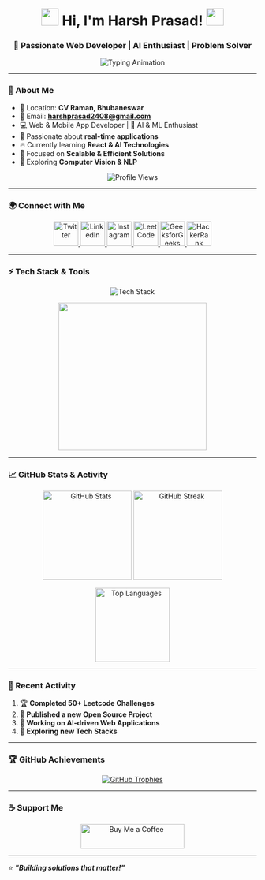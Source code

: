  <h1 align="center">
  <img src="https://media.giphy.com/media/hvRJCLFzcasrR4ia7z/giphy.gif" width="35">
  Hi, I'm Harsh Prasad!
  <img src="https://media.giphy.com/media/hvRJCLFzcasrR4ia7z/giphy.gif" width="35">  
</h1> 
 
<h3 align="center">🚀 Passionate Web Developer | AI Enthusiast | Problem Solver</h3>

<p align="center">
  <img src="https://readme-typing-svg.demolab.com? font=Fira+Code&weight=500&size=22&duration=3000&pause=1000&color=F75C7E&width=550&lines=Welcome+to+my+GitHub+Profile!;Full-stack+Developer+%7C+AI+Enthusiast;Building+Scalable+%26+Efficient+Solutions" alt="Typing Animation" />
</p>

---

### 🌟 About Me  
- 📍 Location: **CV Raman, Bhubaneswar**  
- 📧 Email: **harshprasad2408@gmail.com**  
- 💻 Web & Mobile App Developer | 🤖 AI & ML Enthusiast  
- 🎯 Passionate about **real-time applications**  
- 🔥 Currently learning **React & AI Technologies**  
- 🚀 Focused on **Scalable & Efficient Solutions**  
- 🌱 Exploring **Computer Vision & NLP**  

<p align="center"> 
  <img src="https://komarev.com/ghpvc/?username=harshprasad24&label=Profile%20Views&color=brightgreen&style=flat" alt="Profile Views" /> 
</p>

---

### 🌍 Connect with Me  
<p align="center">
  <a href="https://twitter.com/h_prasad88033" target="_blank">
    <img src="https://skillicons.dev/icons?i=twitter" alt="Twitter" width="50"/>
  </a>
  <a href="https://www.linkedin.com/in/harsh-prasad-b7663726b" target="_blank">
    <img src="https://skillicons.dev/icons?i=linkedin" alt="LinkedIn" width="50"/>
  </a>
  <a href="https://instagram.com/harsh_prasad.5" target="_blank">
    <img src="https://skillicons.dev/icons?i=instagram" alt="Instagram" width="50"/>
  </a>
  <a href="https://leetcode.com/u/ioOdwaRvJ2/" target="_blank">
    <img src="https://upload.wikimedia.org/wikipedia/commons/1/19/LeetCode_logo_black.png" alt="LeetCode" width="50"/>
  </a>
  <a href="https://www.geeksforgeeks.org/user/harshpraer0q/" target="_blank">
    <img src="https://upload.wikimedia.org/wikipedia/commons/4/43/GeeksforGeeks.svg" alt="GeeksforGeeks" width="50"/>
  </a>
  <a href="https://www.hackerrank.com/profile/harshprasad2408" target="_blank">
    <img src="https://upload.wikimedia.org/wikipedia/commons/6/65/HackerRank_logo.png" alt="HackerRank" width="50"/>
  </a>
</p>

---

### ⚡ Tech Stack & Tools  
<p align="center">
  <img src="https://skillicons.dev/icons?i=html,css,js,python,react,nodejs,mongodb,mysql,arduino,git,github,vscode,linux" alt="Tech Stack"/>
</p>

<p align="center">
  <img src="https://github.com/SP-XD/SP-XD/blob/main/images/this_page_is.gif" width="300" />
</p>

---

### 📈 GitHub Stats & Activity  
<p align="center">
  <img src="https://github-readme-stats.vercel.app/api?username=harshprasad24&show_icons=true&theme=radical&count_private=true" alt="GitHub Stats" height="180"/>
  <img src="https://github-readme-streak-stats.herokuapp.com/?user=harshprasad24&theme=radical" alt="GitHub Streak" height="180"/>
</p>

<p align="center">
  <img src="https://github-readme-stats.vercel.app/api/top-langs/?username=harshprasad24&layout=compact&theme=radical" alt="Top Languages" height="150"/>
</p>

---

### 🚀 Recent Activity  
<!--START_SECTION:activity-->
1. 🏆 **Completed 50+ Leetcode Challenges**
2. 🚀 **Published a new Open Source Project**
3. 🎯 **Working on AI-driven Web Applications**
4. 🌱 **Exploring new Tech Stacks**
<!--END_SECTION:activity-->

---

### 🏆 GitHub Achievements  
<p align="center">
  <a href="https://github.com/ryo-ma/github-profile-trophy">
    <img src="https://github-profile-trophy.vercel.app/?username=harshprasad24&theme=radical&margin-w=15&margin-h=15&column=7" alt="GitHub Trophies" />
  </a>
</p>

---

### ☕ Support Me  
<p align="center">
  <a href="https://www.buymeacoffee.com/harshprasad" target="_blank">
    <img src="https://cdn.buymeacoffee.com/buttons/v2/default-yellow.png" height="50" width="210" alt="Buy Me a Coffee"/>
  </a>
</p>

---

⭐ **_"Building solutions that matter!"_**  
